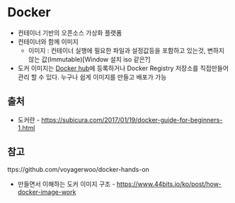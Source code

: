 # Docker

 - 컨테이너 기반의 오픈소스 가상화 플랫폼
 - 컨테이너와 함께 이미지
   - 이미지 : 컨테이너 실행에 필요한 파일과 설정값등을 포함하고 있는것, 변하지 않는 값(Immutable)[Window 설치 iso 같은?]
 - 도커 이미지는 [Docker hub](https://hub.docker.com/)에 등록하거나 Docker Registry 저장소를 직접만들어 관리 할 수 있다. 누구나 쉽게 이미지를 만들고 배포가 가능

 ## 출처 

  - 도커란 - https://subicura.com/2017/01/19/docker-guide-for-beginners-1.html

 ## 참고

  ttps://github.com/voyagerwoo/docker-hands-on
  - 만들면서 이해하는 도커 이미지 구조 - https://www.44bits.io/ko/post/how-docker-image-work
